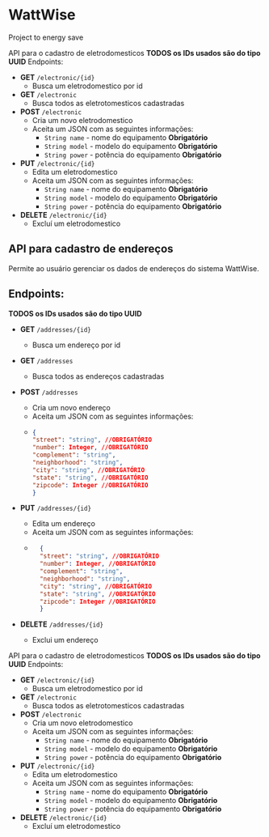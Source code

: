 # WattWise
Project to energy save

API para o cadastro de eletrodomesticos
**TODOS os IDs usados são do tipo UUID**
Endpoints:

* **GET** `/electronic/{id}`
    * Busca um eletrodomestico por id
*  **GET** `/electronic`
    * Busca todos as eletrotomesticos cadastradas
* **POST** `/electronic`
    * Cria um novo eletrodomestico
    * Aceita um JSON com as seguintes informações:
        * `String name` - nome do equipamento **Obrigatório**
        * `String model` - modelo do equipamento **Obrigatório**
        * `String power` - potência do equipamento  **Obrigatório**
* **PUT** `/electronic/{id}`
    * Edita um eletrodomestico
    * Aceita um JSON com as seguintes informações:
        * `String name` - nome do equipamento **Obrigatório**
        * `String model` - modelo do equipamento **Obrigatório**
        * `String power` - potência do equipamento  **Obrigatório**
* **DELETE** `/electronic/{id}`
    *  Excluí um eletrodomestico

## API para cadastro de endereços
Permite ao usuário gerenciar os dados de endereços do sistema WattWise.

## Endpoints:

**TODOS os IDs usados são do tipo UUID**
* **GET** `/addresses/{id}`
    * Busca um endereço por id
*  **GET** `/addresses`
    * Busca todos as endereços cadastradas
* **POST** `/addresses`
    * Cria um novo endereço
    * Aceita um JSON com as seguintes informações:
    * ```json
      {
      "street": "string", //OBRIGATÓRIO 
      "number": Integer, //OBRIGATÓRIO
      "complement": "string",
      "neighborhood": "string",
      "city": "string", //OBRIGATÓRIO
      "state": "string", //OBRIGATÓRIO
      "zipcode": Integer //OBRIGATÓRIO
      }
      ```

* **PUT** `/addresses/{id}`
    * Edita um endereço
    * Aceita um JSON com as seguintes informações:
  * ```json
      {
      "street": "string", //OBRIGATÓRIO
      "number": Integer, //OBRIGATÓRIO
      "complement": "string", 
      "neighborhood": "string", 
      "city": "string", //OBRIGATÓRIO
      "state": "string", //OBRIGATÓRIO
      "zipcode": Integer //OBRIGATÓRIO
      }
      ```
* **DELETE** `/addresses/{id}`
    *  Exclui um endereço

API para o cadastro de eletrodomesticos
**TODOS os IDs usados são do tipo UUID**
Endpoints:

* **GET** `/electronic/{id}`
    * Busca um eletrodomestico por id
*  **GET** `/electronic`
    * Busca todos as eletrotomesticos cadastradas
* **POST** `/electronic`
    * Cria um novo eletrodomestico
    * Aceita um JSON com as seguintes informações:
        * `String name` - nome do equipamento **Obrigatório**
        * `String model` - modelo do equipamento **Obrigatório**
        * `String power` - potência do equipamento  **Obrigatório**
* **PUT** `/electronic/{id}`
    * Edita um eletrodomestico
    * Aceita um JSON com as seguintes informações:
        * `String name` - nome do equipamento **Obrigatório**
        * `String model` - modelo do equipamento **Obrigatório**
        * `String power` - potência do equipamento  **Obrigatório**
* **DELETE** `/electronic/{id}`
    *  Excluí um eletrodomestico